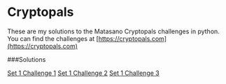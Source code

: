 # Cryptopals


These are my solutions to the Matasano Cryptopals challenges in python.
You can find the challenges at [https://cryptopals.com](https://cryptopals.com)


###Solutions

[Set 1 Challenge 1](1-1.py)
[Set 1 Challenge 2](1-2.py)
[Set 1 Challenge 3](1-3.py)

